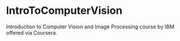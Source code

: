 # IntroToComputerVision

Introduction to Computer Vision and Image Processing course by IBM offered via Coursera.

